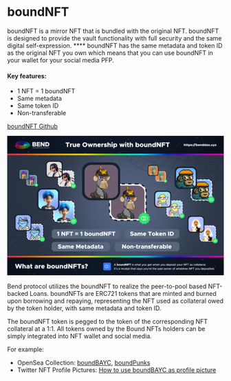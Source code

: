 # boundNFT

boundNFT is a mirror NFT that is bundled with the original NFT. boundNFT is designed to provide the vault functionality with full security and the same digital self-expression. **** boundNFT has the same metadata and token ID as the original NFT you own which means that you can use boundNFT in your wallet for your social media PFP.&#x20;

#### Key features:

* 1 NFT = 1 boundNFT
* Same metadata
* Same token ID
* Non-transferable

[boundNFT Github](https://github.com/BoundNFT/)

![](<../.gitbook/assets/image (7).png>)

Bend protocol utilizes the boundNFT to realize the peer-to-pool based NFT-backed Loans. boundNFTs are ERC721 tokens that are minted and burned upon borrowing and repaying, representing the NFT used as collateral owed by the token holder, with same metadata and token ID.

The boundNFT token is pegged to the token of the corresponding NFT collateral at a 1:1. All tokens owned by the Bound NFTs holders can be simply integrated into NFT wallet and social media.

For example:

* OpenSea Collection: [boundBAYC](https://opensea.io/collection/bound-nft-bayc), [boundPunks](https://opensea.io/collection/bound-nft-wpunks)
* Twitter NFT Profile Pictures: [How to use boundBAYC as profile picture](https://help.twitter.com/en/using-twitter/twitter-blue-labs#nft)

